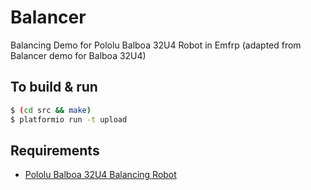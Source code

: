 # Balancer
Balancing Demo for Pololu Balboa 32U4 Robot in Emfrp
(adapted from Balancer demo for Balboa 32U4)

## To build & run

```sh
$ (cd src && make)
$ platformio run -t upload
```

## Requirements

* [Pololu Balboa 32U4 Balancing Robot](https://www.pololu.com/category/210/balboa-robot-and-accessories)